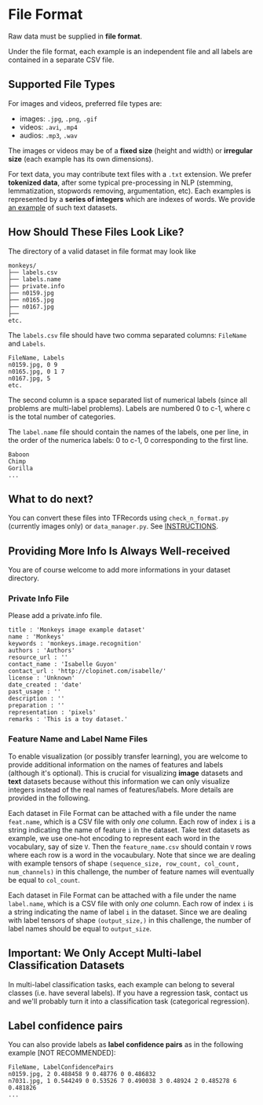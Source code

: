 # File Format

Raw data must be supplied in **file format**.

Under the file format, each example is an independent file and all labels are contained in a separate CSV file.

## Supported File Types
For images and videos, preferred file types are:
- images: `.jpg`, `.png`, `.gif`
- videos: `.avi`, `.mp4`
- audios: `.mp3`, `.wav`

The images or videos may be of a **fixed size** (height and width) or **irregular size** (each example has its own dimensions).

For text data, you may contribute text files with a `.txt` extension. We prefer **tokenized data**, after some typical pre-processing in NLP (stemming, lemmatization, stopwords removing, argumentation, etc). Each examples is represented by a **series of integers** which are indexes of words. We provide [an example](https://github.com/zhengying-liu/autodl-contrib/tree/master/file_format/randomtext) of such text datasets.


## How Should These Files Look Like?

The directory of a valid dataset in file format may look like
```
monkeys/
├── labels.csv
├── labels.name
├── private.info
├── n0159.jpg
├── n0165.jpg
├── n0167.jpg
├──  
etc.
```

The `labels.csv` file should have two comma separated columns: `FileName` and `Labels`.
```
FileName, Labels
n0159.jpg, 0 9
n0165.jpg, 0 1 7
n0167.jpg, 5
etc.
```
The second column is a space separated list of numerical labels (since all problems are multi-label problems). Labels are numbered 0 to c-1, where c is the total number of categories. 

The `label.name` file should contain the names of the labels, one per line, in the order of the numerica labels: 0 to c-1, 0 corresponding to the first line.

```
Baboon
Chimp
Gorilla
...
```

## What to do next?
You can convert these files into TFRecords using `check_n_format.py` (currently images only) or `data_manager.py`. See [INSTRUCTIONS](https://github.com/zhengying-liu/autodl-contrib).

## Providing More Info Is Always Well-received
You are of course welcome to add more informations in your dataset directory. 

### Private Info File
Please add a private.info file.
```
title : 'Monkeys image example dataset'
name : 'Monkeys'
keywords : 'monkeys.image.recognition'
authors : 'Authors'
resource_url : ''
contact_name : 'Isabelle Guyon'
contact_url : 'http://clopinet.com/isabelle/'
license : 'Unknown'
date_created : 'date'
past_usage : ''
description : ''
preparation : ''
representation : 'pixels'
remarks : 'This is a toy dataset.'
```
### Feature Name and Label Name Files
To enable visualization (or possibly transfer learning), you are welcome to provide additional information on the names of features and labels (although it's optional). This is crucial for visualizing **image** datasets and **text** datasets because without this information we can only visualize integers instead of the real names of features/labels. More details are provided in the following.

Each dataset in File Format can be attached with a file under the name `feat.name`, which is a CSV file with only *one* column. Each row of index `i` is a string indicating the name of feature `i` in the dataset. Take text datasets as example, we use one-hot encoding to represent each word in the vocabulary, say of size `V`. Then the `feature_name.csv` should contain `V` rows where each row is a word in the vocaubulary. Note that since we are dealing with example tensors of shape `(sequence_size, row_count, col_count, num_channels)` in this challenge, the number of feature names will eventually be equal to `col_count`.

Each dataset in File Format can be attached with a file under the name `label.name`, which is a CSV file with only *one* column. Each row of index `i` is a string indicating the name of label `i` in the dataset. Since we are dealing with label tensors of shape `(output_size,)` in this challenge, the number of label names should be equal to `output_size`.

## Important: We Only Accept Multi-label Classification Datasets
In multi-label classification tasks, each example can belong to several classes (i.e. have several labels).
If you have a regression task, contact us and we'll probably turn it into a classification task (categorical regression).

## Label confidence pairs
You can also provide labels as **label confidence pairs** as in the following example [NOT RECOMMENDED]:
```
FileName, LabelConfidencePairs
n0159.jpg, 2 0.488458 9 0.48776 0 0.486832
n7031.jpg, 1 0.544249 0 0.53526 7 0.490038 3 0.48924 2 0.485278 6 0.481826
...
```
